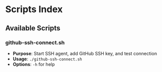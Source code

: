 # Scripts Index

## Available Scripts

### github-ssh-connect.sh
- **Purpose**: Start SSH agent, add GitHub SSH key, and test connection
- **Usage**: `./github-ssh-connect.sh`
- **Options**: `-h` for help